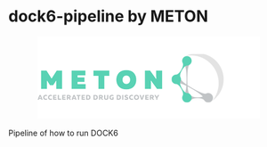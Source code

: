 # dock6-pipeline by METON
<p align="center"> 
</p>
<p align="center">
    <img src="img/meton_logo.png" alt="Logo de mi proyecto" />
</p>
Pipeline of how to run DOCK6
